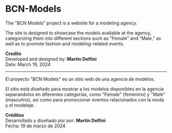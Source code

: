 # BCN-Models

The "BCN Models" project is a website for a modeling agency.

The site is designed to showcase the models available at the agency, categorizing them into different sections such as "Female" and "Male," as well as to promote fashion and modeling-related events.

**Credits**  
Developed and designed by: **Martín Delfini**  
Date: March 19, 2024  


--- 



El proyecto "BCN Models" es un sitio web de una agencia de modelos.

El sitio está diseñado para mostrar a los modelos disponibles en la agencia separandolos en diferentes categorías, como "Female" (femenino) y "Male" (masculino), así como para promocionar eventos relacionados con la moda y el modelaje.

**Créditos**  
Desarrollado y diseñado por por: **Martín Delfini**  
Fecha: 19 de marzo de 2024  
